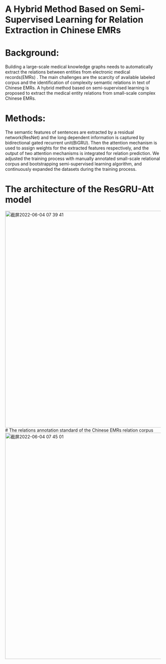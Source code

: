 # A Hybrid Method Based on Semi-Supervised Learning for Relation Extraction in Chinese EMRs

# Background: 
Building a large-scale medical knowledge graphs needs to automatically extract the relations between entities from electronic medical records(EMRs) . The main challenges are the scarcity of available labeled corpus and the identification of complexity semantic relations in text of Chinese EMRs. A hybrid method based on semi-supervised learning is proposed to extract the medical entity relations from small-scale complex Chinese EMRs.
# Methods: 
The semantic features of sentences are extracted by a residual network(ResNet) and the long dependent information is captured by bidirectional gated recurrent unit(BiGRU). Then the attention mechanism is used to assign weights for the extracted features respectively, and the output of two attention mechanisms is integrated for relation prediction. We adjusted the training process with manually annotated small-scale relational corpus and bootstrapping semi-supervised learning algorithm, and continuously expanded the datasets during the training process.
# The architecture of the ResGRU-Att model
<img width="698" alt="截屏2022-06-04 07 39 41" src="https://user-images.githubusercontent.com/27937704/171967256-3cec1d87-8cee-4358-bac2-2deeefa8b00f.png">
# The relations annotation standard of the Chinese EMRs relation corpus
<img width="729" alt="截屏2022-06-04 07 45 01" src="https://user-images.githubusercontent.com/27937704/171967442-f71f07a7-c2a4-41ca-b49e-888d12839a42.png">
